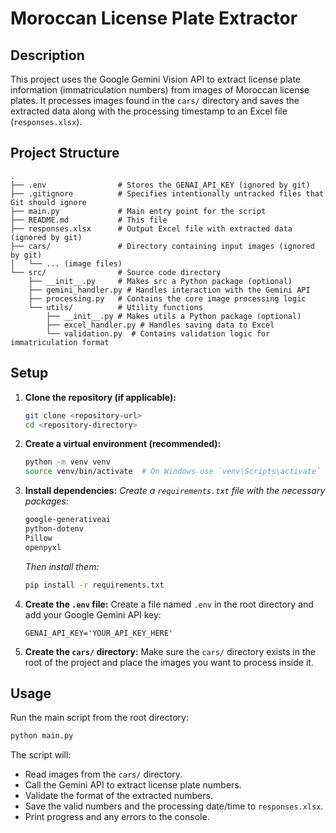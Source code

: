 # Moroccan License Plate Extractor

## Description

This project uses the Google Gemini Vision API to extract license plate information (immatriculation numbers) from images of Moroccan license plates. It processes images found in the `cars/` directory and saves the extracted data along with the processing timestamp to an Excel file (`responses.xlsx`).

## Project Structure

```
.
├── .env                # Stores the GENAI_API_KEY (ignored by git)
├── .gitignore          # Specifies intentionally untracked files that Git should ignore
├── main.py             # Main entry point for the script
├── README.md           # This file
├── responses.xlsx      # Output Excel file with extracted data (ignored by git)
├── cars/               # Directory containing input images (ignored by git)
│   └── ... (image files)
└── src/                # Source code directory
    ├── __init__.py     # Makes src a Python package (optional)
    ├── gemini_handler.py # Handles interaction with the Gemini API
    ├── processing.py   # Contains the core image processing logic
    └── utils/          # Utility functions
        ├── __init__.py # Makes utils a Python package (optional)
        ├── excel_handler.py # Handles saving data to Excel
        └── validation.py  # Contains validation logic for immatriculation format
```

## Setup

1.  **Clone the repository (if applicable):**
    ```bash
    git clone <repository-url>
    cd <repository-directory>
    ```

2.  **Create a virtual environment (recommended):**
    ```bash
    python -m venv venv
    source venv/bin/activate  # On Windows use `venv\Scripts\activate`
    ```

3.  **Install dependencies:**
    *Create a `requirements.txt` file with the necessary packages:*
    ```txt
    google-generativeai
    python-dotenv
    Pillow
    openpyxl
    ```
    *Then install them:*
    ```bash
    pip install -r requirements.txt
    ```

4.  **Create the `.env` file:**
    Create a file named `.env` in the root directory and add your Google Gemini API key:
    ```
    GENAI_API_KEY='YOUR_API_KEY_HERE'
    ```

5.  **Create the `cars/` directory:**
    Make sure the `cars/` directory exists in the root of the project and place the images you want to process inside it.

## Usage

Run the main script from the root directory:

```bash
python main.py
```

The script will:
- Read images from the `cars/` directory.
- Call the Gemini API to extract license plate numbers.
- Validate the format of the extracted numbers.
- Save the valid numbers and the processing date/time to `responses.xlsx`.
- Print progress and any errors to the console.
